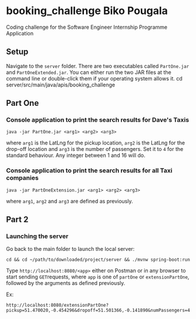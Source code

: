 # booking_challenge Biko Pougala 
Coding challenge for the Software Engineer Internship Programme Application


## Setup

Navigate to the `server` folder. There are two executables called `PartOne.jar` and `PartOneExtended.jar`.
You can either run the two JAR files at the command line or double-click them if your operating system allows it. 
cd server/src/main/java/apis/booking_challenge

## Part One 
### Console application to print the search results for Dave's Taxis

```
java -jar PartOne.jar <arg1> <arg2> <arg3>
``` 
where `arg1` is the LatLng for the pickup location, `arg2` is the LatLng for the drop-off location and `arg3` is the number 
of passengers. Set it to `4` for the standard behaviour. Any integer between 1 and 16 will do. 

### Console application to print the search results for all Taxi companies

```
java -jar PartOneExtension.jar <arg1> <arg2> <arg3>
```
where `arg1`, `arg2` and `arg3` are defined as previously. 

## Part 2
### Launching the server
Go back to the main folder to launch the local server: 
```
cd && cd ~/path/to/downloaded/project/server && ./mvnw spring-boot:run 
```
Type `http://localhost:8080/<app>` either on Postman or in any browser to start sending `GET`requests, where `app` is one of 
`partOne` or `extensionPartOne`, followed by the arguments as defined previously. 

Ex: 
```
http://localhost:8080/extensionPartOne?pickup=51.470020,-0.454296&dropoff=51.501366,-0.141890&numPassengers=4
```
